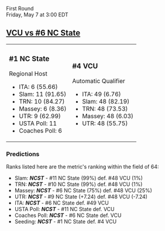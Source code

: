 First Round  
Friday, May 7 at 3:00 EDT
## [VCU vs #6 NC State](https://www.ncaa.com/game/5833670) 

<table><tr><td>  

### #1 NC State  

Regional Host  
- ITA: 6 (55.66)  
- Slam: 11 (91.65)  
- TRN: 10 (84.27)  
- Massey: 6 (8.36)  
- UTR: 9 (62.99)  
- USTA Poll: 11  
- Coaches Poll: 6  

</td><td>  

### #4 VCU  

Automatic Qualifier  
- ITA: 49 (6.76)  
- Slam: 48 (82.19)  
- TRN: 48 (73.53)  
- Massey: 48 (6.03)  
- UTR: 48 (55.75)  

</td></tr></table>  

 ### Predictions  

Ranks listed here are the metric's ranking within the field of 64:  
- Slam: ***NCST*** - #11 NC State (99%) def. #48 VCU (1%)  
- TRN: ***NCST*** - #10 NC State (99%) def. #48 VCU (1%)  
- Massey: ***NCST*** - #6 NC State (75%) def. #48 VCU (25%)  
- UTR: ***NCST*** - #9 NC State (+7.24) def. #48 VCU (-7.24)  
- ITA: ***NCST*** - #6 NC State def. #49 VCU  
- USTA Poll: ***NCST*** - #11 NC State def. VCU  
- Coaches Poll: ***NCST*** - #6 NC State def. VCU  
- Seeding: ***NCST*** - #1 NC State def. #4 VCU  